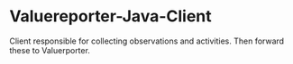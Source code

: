 # Valuereporter-Java-Client
Client responsible for collecting observations and activities. Then forward these to Valuerporter.
